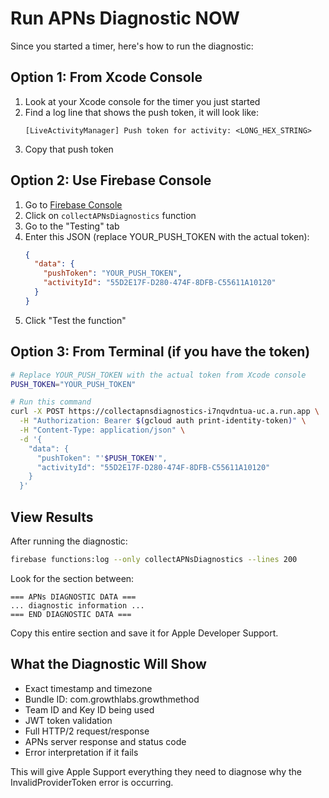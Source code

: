 # Run APNs Diagnostic NOW

Since you started a timer, here's how to run the diagnostic:

## Option 1: From Xcode Console

1. Look at your Xcode console for the timer you just started
2. Find a log line that shows the push token, it will look like:
   ```
   [LiveActivityManager] Push token for activity: <LONG_HEX_STRING>
   ```
3. Copy that push token

## Option 2: Use Firebase Console

1. Go to [Firebase Console](https://console.firebase.google.com/project/growth-70a85/functions)
2. Click on `collectAPNsDiagnostics` function
3. Go to the "Testing" tab
4. Enter this JSON (replace YOUR_PUSH_TOKEN with the actual token):
   ```json
   {
     "data": {
       "pushToken": "YOUR_PUSH_TOKEN",
       "activityId": "55D2E17F-D280-474F-8DFB-C55611A10120"
     }
   }
   ```
5. Click "Test the function"

## Option 3: From Terminal (if you have the token)

```bash
# Replace YOUR_PUSH_TOKEN with the actual token from Xcode console
PUSH_TOKEN="YOUR_PUSH_TOKEN"

# Run this command
curl -X POST https://collectapnsdiagnostics-i7nqvdntua-uc.a.run.app \
  -H "Authorization: Bearer $(gcloud auth print-identity-token)" \
  -H "Content-Type: application/json" \
  -d '{
    "data": {
      "pushToken": "'$PUSH_TOKEN'",
      "activityId": "55D2E17F-D280-474F-8DFB-C55611A10120"
    }
  }'
```

## View Results

After running the diagnostic:

```bash
firebase functions:log --only collectAPNsDiagnostics --lines 200
```

Look for the section between:
```
=== APNs DIAGNOSTIC DATA ===
... diagnostic information ...
=== END DIAGNOSTIC DATA ===
```

Copy this entire section and save it for Apple Developer Support.

## What the Diagnostic Will Show

- Exact timestamp and timezone
- Bundle ID: com.growthlabs.growthmethod
- Team ID and Key ID being used
- JWT token validation
- Full HTTP/2 request/response
- APNs server response and status code
- Error interpretation if it fails

This will give Apple Support everything they need to diagnose why the InvalidProviderToken error is occurring.